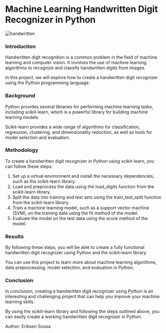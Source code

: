 # Machine Learning Handwritten Digit Recognizer in Python

![handwritten](https://github.com/eriksensousa/Handwritten-Digit-Recognizer-pjkt/assets/126014537/14e81c36-316c-4657-bafd-76c482c958c7)


<h3> Introduction </h3> 

Handwritten digit recognition is a common problem in the field of machine learning and computer vision. It involves the use of machine learning algorithms to recognize and classify handwritten digits from images. 

In this project, we will explore how to create a handwritten digit recognizer using the Python programming language.

<h3> Background </h3> 

Python provides several libraries for performing machine learning tasks, including scikit-learn, which is a powerful library for building machine learning models.

Scikit-learn provides a wide range of algorithms for classification, regression, clustering, and dimensionality reduction, as well as tools for model selection and evaluation.

<h3> Methodology </h3> 

To create a handwritten digit recognizer in Python using scikit-learn, you can follow these steps:

1. Set up a virtual environment and install the necessary dependencies, such as the scikit-learn library.
2. Load and preprocess the data using the load_digits function from the scikit-learn library.
3. Split the data into training and test sets using the train_test_split function from the scikit-learn library.
4. Train a machine learning model, such as a support vector machine (SVM), on the training data using the fit method of the model.
5. Evaluate the model on the test data using the score method of the model.


<h3> Results </h3> 

By following these steps, you will be able to create a fully functional handwritten digit recognizer using Python and the scikit-learn library. 

You can use this project to learn more about machine learning algorithms, data preprocessing, model selection, and evaluation in Python.

<h3> Conclusion </h3> 

In conclusion, creating a handwritten digit recognizer using Python is an interesting and challenging project that can help you improve your machine learning skills. 

By using the scikit-learn library and following the steps outlined above, you can easily create a working handwritten digit recognizer in Python.


Author: Eriksen Sousa
